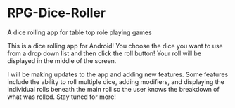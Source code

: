 # RPG-Dice-Roller
A dice rolling app for table top role playing games

This is a dice rolling app for Android! You choose the dice you want to use from
a drop down list and then click the roll button! Your roll will be displayed in 
the middle of the screen.

I will be making updates to the app and adding new features. Some features include
the ability to roll multiple dice, adding modifiers, and displaying the individual
rolls beneath the main roll so the user knows the breakdown of what was rolled.
Stay tuned for more!
